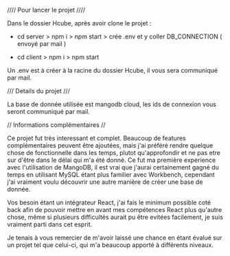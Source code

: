 //// Pour lancer le projet ////

Dans le dossier Hcube, après avoir clone le projet : 

- cd server > npm i > npm start > crée .env et y coller DB_CONNECTION ( envoyé par mail )

- cd client > npm i > npm start 

Un .env est à créer à la racine du dossier Hcube, il vous sera communiqué par mail.

/// Details du projet ///

La base de donnée utilisée est mangodb cloud, les ids de connexion vous seront communiqué par mail.

// Informations complémentaires //

Ce projet fut très interessant et complet. Beaucoup de features complémentaires peuvent être ajoutées, mais j'ai préféré rendre quelque chose de fonctionnelle dans les temps, plutot qu'approfondir et ne pas etre sur d'être dans le délai qui m'a été donné.
Ce fut ma première experience avec l'utilisation de MangoDB, il est vrai que j'aurai certainement gagné du temps en utilisant MySQL étant plus familier avec Workbench, cependant j'ai vraiment voulu découvrir une autre manière de créer une base de donnée.

Vos besoin étant un intégrateur React, j'ai fais le minimum possible coté back afin de pouvoir mettre en avant mes compétences React plus qu'autre chose, même si plusieurs difficultés aurait pu être evitées facilement, je suis vraiment parti dans cet esprit.

Je tenais à vous remercier de m'avoir laissé une chance en étant évalué sur un projet tel que celui-ci, qui m'a beaucoup apporté à différents niveaux.




